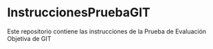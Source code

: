 # InstruccionesPruebaGIT
Este repositorio contiene las instrucciones de la Prueba de Evaluación Objetiva de GIT
